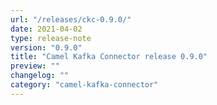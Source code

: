 ```yaml
---
url: "/releases/ckc-0.9.0/"
date: 2021-04-02
type: release-note
version: "0.9.0"
title: "Camel Kafka Connector release 0.9.0"
preview: ""
changelog: ""
category: "camel-kafka-connector"
---
```

